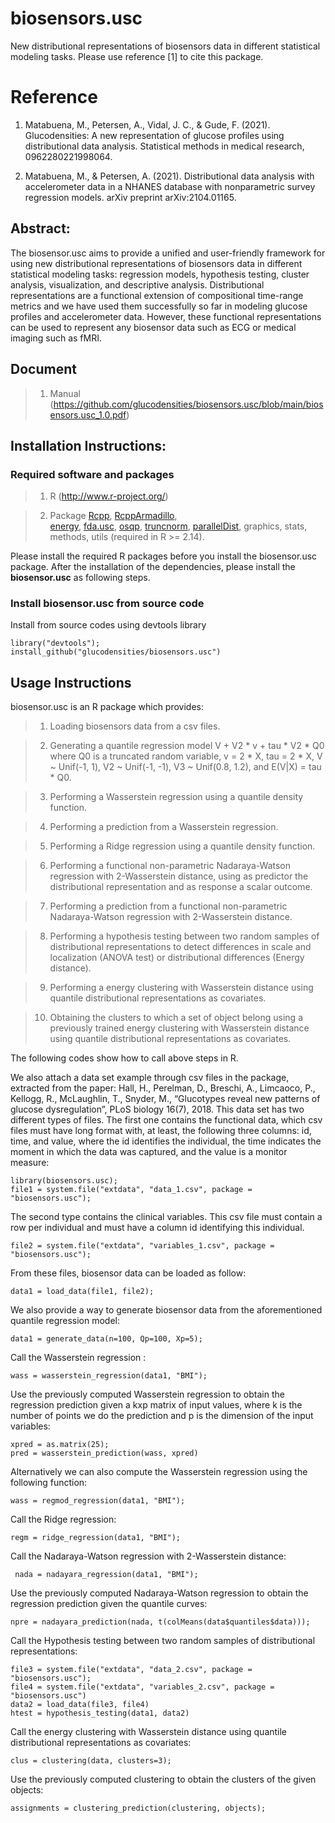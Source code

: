 # biosensors.usc

New distributional representations of biosensors data in different statistical modeling tasks. 
Please use reference [1] to cite this package.


# Reference

1. Matabuena, M., Petersen, A., Vidal, J. C., & Gude, F. (2021). Glucodensities: A new representation of glucose profiles using distributional data analysis. Statistical methods in medical research, 0962280221998064.

2. Matabuena, M., & Petersen, A. (2021). Distributional data analysis with accelerometer data in a NHANES database with nonparametric survey regression models. arXiv preprint arXiv:2104.01165.


## Abstract:

The biosensor.usc aims to provide a unified and user-friendly framework for using new distributional representations of biosensors data in different statistical modeling tasks: regression models, hypothesis testing, cluster analysis, visualization, and descriptive analysis.
Distributional representations are a functional extension of compositional time-range metrics and we have used them successfully so far in modeling glucose profiles and accelerometer data. However, these functional representations can be used to represent any biosensor data such as ECG or medical imaging such as fMRI.

## Document

> 1) Manual (https://github.com/glucodensities/biosensors.usc/blob/main/biosensors.usc_1.0.pdf)


## Installation Instructions:

### Required software and packages
    
> 1. R (http://www.r-project.org/)

> 2. Package 
[Rcpp](https://cran.r-project.org/web/packages/Rcpp), 
[RcppArmadillo](https://cran.r-project.org/web/packages/RcppArmadillo),  
[energy](https://cran.r-project.org/web/packages/energy), 
[fda.usc](https://cran.r-project.org/web/packages/fda.usc), 
[osqp](https://cran.r-project.org/web/packages/osqp), 
[truncnorm](https://cran.r-project.org/web/packages/truncnorm), [parallelDist](https://cran.r-project.org/web/packages/parallelDist), 
graphics, stats, methods, utils (required in R >= 2.14).

Please install the required R packages before you install the biosensor.usc package. After the installation of the dependencies, please install the **biosensor.usc** as following steps.

### Install biosensor.usc from source code

Install from source codes using devtools library

```
library("devtools");
install_github("glucodensities/biosensors.usc")
```

## Usage Instructions

biosensor.usc is an R package which provides:

> 1) Loading biosensors data from a csv files. 

> 2) Generating a quantile regression model V + V2 * v + tau * V2 * Q0 where Q0 is a truncated random variable, v = 2 * X, tau = 2 * X, V ~ Unif(-1, 1), V2 ~ Unif(-1, -1), V3 ~ Unif(0.8, 1.2), and E(V|X) = tau * Q0.

> 3) Performing a Wasserstein regression using a quantile density function.

> 4) Performing a prediction from a Wasserstein regression.

> 5) Performing a Ridge regression using a quantile density function.

> 6) Performing a functional non-parametric Nadaraya-Watson regression with 2-Wasserstein distance, using as predictor the distributional representation and as response a scalar outcome.

> 7) Performing a prediction from a functional non-parametric Nadaraya-Watson regression with 2-Wasserstein distance.

> 8) Performing a hypothesis testing between two random samples of distributional representations to detect differences in scale and localization (ANOVA test) or distributional differences (Energy distance).

> 9) Performing a energy clustering with Wasserstein distance using quantile distributional representations as covariates.

> 10) Obtaining the clusters to which a set of object belong using a previously trained energy clustering with Wasserstein distance using quantile distributional representations as covariates.


The following codes show how to call above steps in R.

We also attach a data set example through csv files in the package, extracted from the paper: Hall, H., Perelman, D., Breschi, A., Limcaoco, P., Kellogg, R., McLaughlin, T., Snyder, M., “Glucotypes reveal new patterns of glucose dysregulation”, PLoS biology 16(7), 2018.
This data set has two different types of files. 
The first one contains the functional data, which csv files must have long format with, at least, the following three columns: id, time, and value, where the id identifies the individual, the time indicates the moment in which the data was captured, and the value is a monitor measure:

```
library(biosensors.usc);
file1 = system.file("extdata", "data_1.csv", package = "biosensors.usc");
```

The second type contains the clinical variables. This csv file must contain a row per individual and must have a column id identifying this individual.

```
file2 = system.file("extdata", "variables_1.csv", package = "biosensors.usc");
```

From these files, biosensor data can be loaded as follow: 

```
data1 = load_data(file1, file2);
```

We also provide a way to generate biosensor data from the aforementioned quantile regression model:

```
data1 = generate_data(n=100, Qp=100, Xp=5);
```

Call the Wasserstein regression :

```
wass = wasserstein_regression(data1, "BMI");
```

Use the previously computed Wasserstein regression to obtain the regression prediction given a kxp matrix of input values, where k is the number of points we do the prediction and p is the dimension of the input variables:

```
xpred = as.matrix(25);
pred = wasserstein_prediction(wass, xpred)
```

Alternatively we can also compute the Wasserstein regression using the following function: 

```
wass = regmod_regression(data1, "BMI");
```

Call the Ridge regression:

```
regm = ridge_regression(data1, "BMI");
```

Call the Nadaraya-Watson regression with 2-Wasserstein distance:

```
 nada = nadayara_regression(data1, "BMI");
```

Use the previously computed Nadaraya-Watson regression to obtain the regression prediction given the quantile curves:

```
npre = nadayara_prediction(nada, t(colMeans(data$quantiles$data)));
```


Call the Hypothesis testing between two random samples of distributional representations:

```
file3 = system.file("extdata", "data_2.csv", package = "biosensors.usc");
file4 = system.file("extdata", "variables_2.csv", package = "biosensors.usc")
data2 = load_data(file3, file4)
htest = hypothesis_testing(data1, data2)
```

Call the energy clustering with Wasserstein distance using quantile distributional representations as covariates:

```
clus = clustering(data, clusters=3);
```


Use the previously computed clustering to obtain the clusters of the given objects: 

```
assignments = clustering_prediction(clustering, objects);
```


